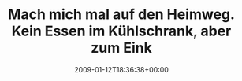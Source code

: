 ---
retweeted: false
source: <a href="http://twitter.com" rel="nofollow">Twitter Web Client</a>
entities:
  hashtags:
  - text: lebensmittelprokrastinati
    indices:
    - '111'
    - '137'
  symbols: []
  user_mentions: []
  urls: []
display_text_range:
- '0'
- '137'
favorite_count: '0'
id_str: '1113690356'
truncated: false
retweet_count: '0'
id: '1113690356'
created_at: Mon Jan 12 18:36:38 +0000 2009
favorited: false
full_text: 'Mach mich mal auf den Heimweg. Kein Essen im Kühlschrank, aber zum Einkaufen
  zu träge. Vorschläge? Anregungen? #lebensmittelprokrastinati'
lang: de
tags:
- lebensmittelprokrastinati
- pesos/twitter
date: '2009-01-12T18:36:38+00:00'
src: https://twitter.com/bascht/status/1113690356
original_url: https://twitter.com/bascht/status/1113690356
type: twitter_tweet
text: 'Mach mich mal auf den Heimweg. Kein Essen im Kühlschrank, aber zum Einkaufen
  zu träge. Vorschläge? Anregungen? #lebensmittelprokrastinati'
title: Mach mich mal auf den Heimweg. Kein Essen im Kühlschrank, aber zum Eink

---